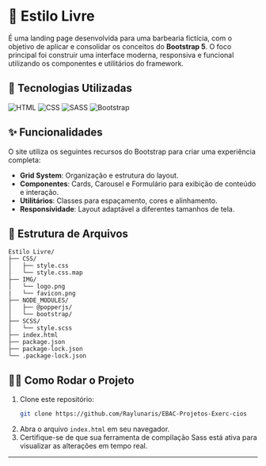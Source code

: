 # 💈 Estilo Livre

É uma landing page desenvolvida para uma barbearia fictícia, com o objetivo de aplicar e consolidar os conceitos do **Bootstrap 5**. O foco principal foi construir uma interface moderna, responsiva e funcional utilizando os componentes e utilitários do framework. 

## 🚀 Tecnologias Utilizadas

![HTML](https://img.shields.io/badge/HTML5-E34F26?style=for-the-badge&logo=html5&logoColor=white)
![CSS](https://img.shields.io/badge/CSS3-1572B6?style=for-the-badge&logo=css3&logoColor=white)
![SASS](https://img.shields.io/badge/Sass-CC6699?style=for-the-badge&logo=sass&logoColor=white)
![Bootstrap](https://img.shields.io/badge/Bootstrap-7952B3?style=for-the-badge&logo=bootstrap&logoColor=white)

## ✨ Funcionalidades

O site utiliza os seguintes recursos do Bootstrap para criar uma experiência completa:

- **Grid System**: Organização e estrutura do layout.
- **Componentes**: Cards, Carousel e Formulário para exibição de conteúdo e interação.
- **Utilitários**: Classes para espaçamento, cores e alinhamento.
- **Responsividade**: Layout adaptável a diferentes tamanhos de tela.

## 📁 Estrutura de Arquivos

```text
Estilo Livre/
├── CSS/
│   ├── style.css
│   └── style.css.map
├── IMG/
│   └── logo.png
|   └── favicon.png  
├── NODE_MODULES/
│   ├── @popperjs/
│   └── bootstrap/
├── SCSS/
│   └── style.scss
├── index.html
├── package.json
├── package-lock.json
└── .package-lock.json
```

## 🧑‍💻 Como Rodar o Projeto

1. Clone este repositório:
   ```bash
   git clone https://github.com/Raylunaris/EBAC-Projetos-Exerc-cios

2. Abra o arquivo `index.html` em seu navegador.
3. Certifique-se de que sua ferramenta de compilação Sass está ativa para visualizar as alterações em tempo real.

---


